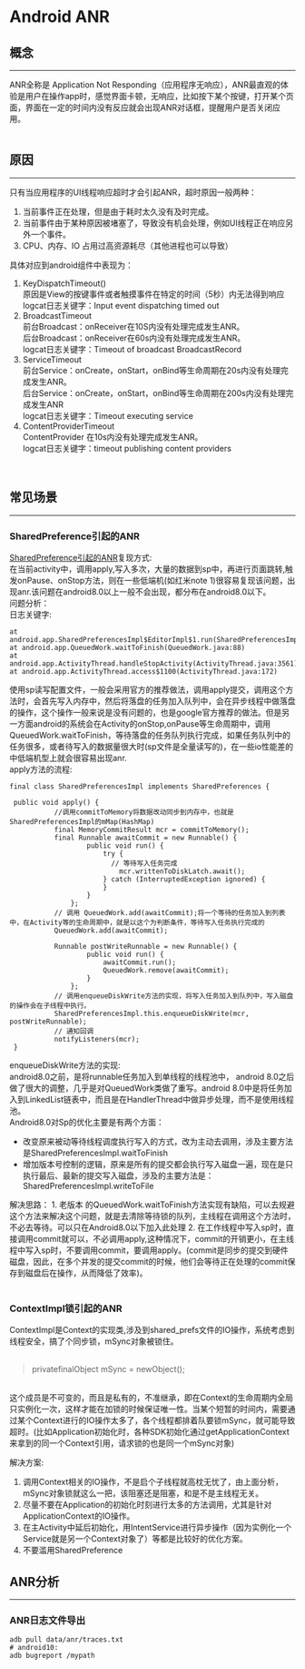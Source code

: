 # Android ANR  

## 概念
---
ANR全称是 Application Not Responding（应用程序无响应），ANR最直观的体验是用户在操作app时，感觉界面卡顿，无响应，比如按下某个按键，打开某个页面，界面在一定的时间内没有反应就会出现ANR对话框，提醒用户是否关闭应用。  
<br>

## 原因
---
只有当应用程序的UI线程响应超时才会引起ANR，超时原因一般两种：
1. 当前事件正在处理，但是由于耗时太久没有及时完成。         
2. 当前事件由于某种原因被堵塞了，导致没有机会处理，例如UI线程正在响应另外一个事件。
3. CPU、内存、IO 占用过高资源耗尽（其他进程也可以导致）

具体对应到android组件中表现为：
1. KeyDispatchTimeout()  
原因是View的按键事件或者触摸事件在特定的时间（5秒）内无法得到响应  
logcat日志关键字：Input event dispatching timed out
2. BroadcastTimeout  
前台Broadcast：onReceiver在10S内没有处理完成发生ANR。  
后台Broadcast：onReceiver在60s内没有处理完成发生ANR。   
logcat日志关键字：Timeout of broadcast BroadcastRecord
3. ServiceTimeout  
前台Service：onCreate，onStart，onBind等生命周期在20s内没有处理完成发生ANR。  
后台Service：onCreate，onStart，onBind等生命周期在200s内没有处理完成发生ANR  
logcat日志关键字：Timeout executing service  
4. ContentProviderTimeout  
ContentProvider 在10s内没有处理完成发生ANR。  
logcat日志关键字：timeout publishing content providers  
<br/>

## 常见场景
---
### SharedPreference引起的ANR  
[SharedPreference引起的ANR](https://www.jianshu.com/p/3f64caa567e5?utm_source=desktop&utm_medium=timeline)复现方式:  
在当前activity中，调用apply,写入多次，大量的数据到sp中，再进行页面跳转,触发onPause、onStop方法，则在一些低端机(如红米note 1)很容易复现该问题，出现anr.该问题在android8.0以上一般不会出现，都分布在android8.0以下。  
问题分析：  
日志关键字:  
```
at android.app.SharedPreferencesImpl$EditorImpl$1.run(SharedPreferencesImpl.java:364)
at android.app.QueuedWork.waitToFinish(QueuedWork.java:88)
at android.app.ActivityThread.handleStopActivity(ActivityThread.java:3561)
at android.app.ActivityThread.access$1100(ActivityThread.java:172)
```  
使用sp读写配置文件，一般会采用官方的推荐做法，调用apply提交，调用这个方法时，会首先写入内存中，然后将落盘的任务加入队列中，会在异步线程中做落盘的操作，这个操作一般来说是没有问题的，也是google官方推荐的做法。但是另一方面android的系统会在Activity的onStop,onPause等生命周期中，调用QueuedWork.waitToFinish，等待落盘的任务队列执行完成，如果任务队列中的任务很多，或者待写入的数据量很大时(sp文件是全量读写的)，在一些io性能差的中低端机型上就会很容易出现anr.  
apply方法的流程:  
```
final class SharedPreferencesImpl implements SharedPreferences {
 
 public void apply() {
           //调用commitToMemory将数据改动同步到内存中，也就是SharedPreferencesImpl的mMap(HashMap)
           final MemoryCommitResult mcr = commitToMemory();
           final Runnable awaitCommit = new Runnable() {
                   public void run() {
                       try {
                         // 等待写入任务完成
                           mcr.writtenToDiskLatch.await();
                       } catch (InterruptedException ignored) {
                       }
                   }
               };
           // 调用 QueuedWork.add(awaitCommit);将一个等待的任务加入到列表中，在Activity等的生命周期中，就是以这个为判断条件，等待写入任务执行完成的
           QueuedWork.add(awaitCommit);

           Runnable postWriteRunnable = new Runnable() {
                   public void run() {
                       awaitCommit.run();
                       QueuedWork.remove(awaitCommit);
                   }
               };
           // 调用enqueueDiskWrite方法的实现，将写入任务加入到队列中，写入磁盘的操作会在子线程中执行。
           SharedPreferencesImpl.this.enqueueDiskWrite(mcr, postWriteRunnable);
           // 通知回调
           notifyListeners(mcr);
 }
```  
enqueueDiskWrite方法的实现:  
android8.0之前，是将runnable任务加入到单线程的线程池中， android 8.0之后做了很大的调整，几乎是对QueuedWork类做了重写。android 8.0中是将任务加入到LinkedList链表中，而且是在HandlerThread中做异步处理，而不是使用线程池。  
Android8.0对Sp的优化主要是有两个方面：  
* 改变原来被动等待线程调度执行写入的方式，改为主动去调用，涉及主要方法是SharedPreferencesImpl.waitToFinish 
* 增加版本号控制的逻辑，原来是所有的提交都会执行写入磁盘一遍，现在是只执行最后、最新的提交写入磁盘，涉及的主要方法是：SharedPreferencesImpl.writeToFile  

解决思路：
	1. 
老版本 的QueuedWork.waitToFinish方法实现有缺陷，可以去规避这个方法来解决这个问题，就是去清除等待锁的队列，主线程在调用这个方法时，不必去等待。可以只在Android8.0以下加入此处理
	2. 
在工作线程中写入sp时，直接调用commit就可以，不必调用apply,这种情况下，commit的开销更小，在主线程中写入sp时，不要调用commit，要调用apply。(commit是同步的提交到硬件磁盘，因此，在多个并发的提交commit的时候，他们会等待正在处理的commit保存到磁盘后在操作，从而降低了效率)。  
<br/>

### ContextImpl锁引起的ANR
ContextImpl是Context的实现类,涉及到shared_prefs文件的IO操作，系统考虑到线程安全，搞了个同步锁，mSync对象被锁住。  
<br/>

> privatefinalObject mSync = newObject();  

<br/>
这个成员是不可变的，而且是私有的，不准继承，即在Context的生命周期内全局只实例化一次，这样才能在加锁的时候保证唯一性。当某个短暂的时间内，需要通过某个Context进行的IO操作太多了，各个线程都排着队要锁mSync，就可能导致超时。(比如Application初始化时，各种SDK初始化通过getApplicationContext来拿到的同一个Context引用，请求锁的也是同一个mSync对象)

解决方案:  
1. 调用Context相关的IO操作，不是启个子线程就高枕无忧了，由上面分析，mSync对象锁就这么一把，该阻塞还是阻塞，和是不是主线程无关。   
2. 尽量不要在Application的初始化时刻进行太多的方法调用，尤其是针对ApplicationContext的IO操作。 
3. 在主Activity中延后初始化，用IntentService进行异步操作（因为实例化一个Service就是另一个Context对象了）等都是比较好的优化方案。 
4. 不要滥用SharedPreference  

## ANR分析
---
### ANR日志文件导出  
```
adb pull data/anr/traces.txt  
# android10: 
adb bugreport /mypath  
```